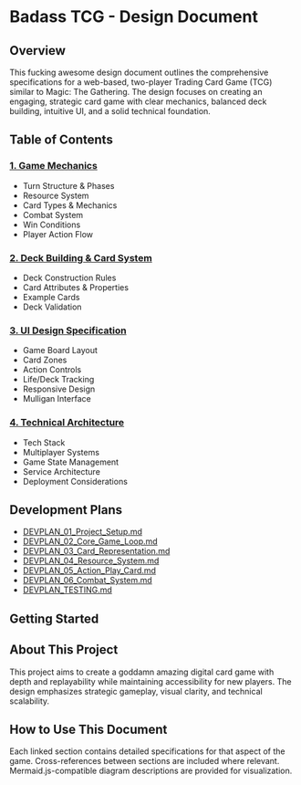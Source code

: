 # Badass TCG - Design Document

## Overview
This fucking awesome design document outlines the comprehensive specifications for a web-based, two-player Trading Card Game (TCG) similar to Magic: The Gathering. The design focuses on creating an engaging, strategic card game with clear mechanics, balanced deck building, intuitive UI, and a solid technical foundation.

## Table of Contents

### [1. Game Mechanics](1_game_mechanics.md)
- Turn Structure & Phases
- Resource System
- Card Types & Mechanics
- Combat System
- Win Conditions
- Player Action Flow

### [2. Deck Building & Card System](2_deck_building.md)
- Deck Construction Rules
- Card Attributes & Properties
- Example Cards
- Deck Validation

### [3. UI Design Specification](3_ui_design.md)
- Game Board Layout
- Card Zones
- Action Controls
- Life/Deck Tracking
- Responsive Design
- Mulligan Interface

### [4. Technical Architecture](4_technical.md)
- Tech Stack
- Multiplayer Systems
- Game State Management
- Service Architecture
- Deployment Considerations

## Development Plans
- [DEVPLAN_01_Project_Setup.md](./DEVPLAN_01_Project_Setup.md)
- [DEVPLAN_02_Core_Game_Loop.md](./DEVPLAN_02_Core_Game_Loop.md)
- [DEVPLAN_03_Card_Representation.md](./DEVPLAN_03_Card_Representation.md)
- [DEVPLAN_04_Resource_System.md](./DEVPLAN_04_Resource_System.md)
- [DEVPLAN_05_Action_Play_Card.md](./DEVPLAN_05_Action_Play_Card.md)
- [DEVPLAN_06_Combat_System.md](./DEVPLAN_06_Combat_System.md)
- [DEVPLAN_TESTING.md](./DEVPLAN_TESTING.md)

## Getting Started

## About This Project
This project aims to create a goddamn amazing digital card game with depth and replayability while maintaining accessibility for new players. The design emphasizes strategic gameplay, visual clarity, and technical scalability.

## How to Use This Document
Each linked section contains detailed specifications for that aspect of the game. Cross-references between sections are included where relevant. Mermaid.js-compatible diagram descriptions are provided for visualization.
